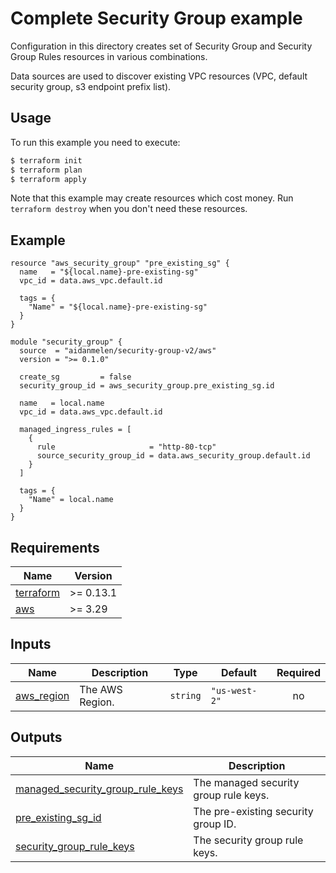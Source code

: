 # Complete Security Group example

Configuration in this directory creates set of Security Group and Security Group Rules resources in various combinations.

Data sources are used to discover existing VPC resources (VPC, default security group, s3 endpoint prefix list).

## Usage

To run this example you need to execute:

```bash
$ terraform init
$ terraform plan
$ terraform apply
```

Note that this example may create resources which cost money. Run `terraform destroy` when you don't need these resources.

<!-- BEGINNING OF PRE-COMMIT-TERRAFORM DOCS HOOK -->

## Example

```hcl
resource "aws_security_group" "pre_existing_sg" {
  name   = "${local.name}-pre-existing-sg"
  vpc_id = data.aws_vpc.default.id

  tags = {
    "Name" = "${local.name}-pre-existing-sg"
  }
}

module "security_group" {
  source  = "aidanmelen/security-group-v2/aws"
  version = ">= 0.1.0"

  create_sg         = false
  security_group_id = aws_security_group.pre_existing_sg.id

  name   = local.name
  vpc_id = data.aws_vpc.default.id

  managed_ingress_rules = [
    {
      rule                     = "http-80-tcp"
      source_security_group_id = data.aws_security_group.default.id
    }
  ]

  tags = {
    "Name" = local.name
  }
}
```

## Requirements

| Name | Version |
|------|---------|
| <a name="requirement_terraform"></a> [terraform](#requirement\_terraform) | >= 0.13.1 |
| <a name="requirement_aws"></a> [aws](#requirement\_aws) | >= 3.29 |
## Inputs

| Name | Description | Type | Default | Required |
|------|-------------|------|---------|:--------:|
| <a name="input_aws_region"></a> [aws\_region](#input\_aws\_region) | The AWS Region. | `string` | `"us-west-2"` | no |
## Outputs

| Name | Description |
|------|-------------|
| <a name="output_managed_security_group_rule_keys"></a> [managed\_security\_group\_rule\_keys](#output\_managed\_security\_group\_rule\_keys) | The managed security group rule keys. |
| <a name="output_pre_existing_sg_id"></a> [pre\_existing\_sg\_id](#output\_pre\_existing\_sg\_id) | The pre-existing security group ID. |
| <a name="output_security_group_rule_keys"></a> [security\_group\_rule\_keys](#output\_security\_group\_rule\_keys) | The security group rule keys. |
<!-- END OF PRE-COMMIT-TERRAFORM DOCS HOOK -->
